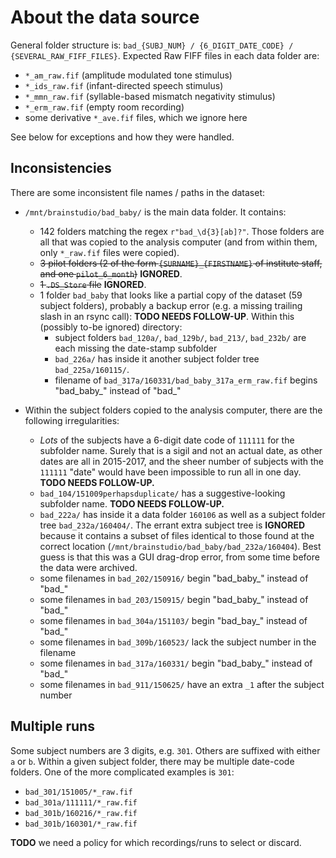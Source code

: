 # About the data source

General folder structure is: `bad_{SUBJ_NUM} / {6_DIGIT_DATE_CODE} / {SEVERAL_RAW_FIFF_FILES}`.
Expected Raw FIFF files in each data folder are:

- `*_am_raw.fif` (amplitude modulated tone stimulus)
- `*_ids_raw.fif` (infant-directed speech stimulus)
- `*_mmn_raw.fif` (syllable-based mismatch negativity stimulus)
- `*_erm_raw.fif` (empty room recording)
- some derivative `*_ave.fif` files, which we ignore here

See below for exceptions and how they were handled.

## Inconsistencies

There are some inconsistent file names / paths in the dataset:

- `/mnt/brainstudio/bad_baby/` is the main data folder. It contains:
    - 142 folders matching the regex `r"bad_\d{3}[ab]?"`. Those folders are all that was
      copied to the analysis computer (and from within them, only `*_raw.fif` files were
      copied).
    - ~~3 pilot folders (2 of the form `{SURNAME}_{FIRSTNAME}` of institute staff, and
      one `pilot_6_month`)~~ **IGNORED**.
    - ~~1 `.DS_Store` file~~ **IGNORED**.
    - 1 folder `bad_baby` that looks like a partial copy of the dataset (59 subject
      folders), probably a backup error (e.g. a missing trailing slash in an rsync
      call): **TODO NEEDS FOLLOW-UP**. Within this (possibly to-be ignored) directory:
        - subject folders `bad_120a/`, `bad_129b/`, `bad_213/`, `bad_232b/` are each missing the date-stamp subfolder
        - `bad_226a/` has inside it another subject folder tree `bad_225a/160115/`.
        - filename of `bad_317a/160331/bad_baby_317a_erm_raw.fif` begins "bad_baby_" instead of "bad_"

- Within the subject folders copied to the analysis computer, there are the following
  irregularities:
    - *Lots* of the subjects have a 6-digit date code of `111111` for the subfolder name.
      Surely that is a sigil and not an actual date, as other dates are all in
      2015-2017, and the sheer number of subjects with the `111111` "date" would have
      been impossible to run all in one day. **TODO NEEDS FOLLOW-UP.**
    - `bad_104/151009perhapsduplicate/` has a suggestive-looking subfolder name.
      **TODO NEEDS FOLLOW-UP.**
    - `bad_222a/` has inside it a data folder `160106` as well as a subject folder tree
      `bad_232a/160404/`. The errant extra subject tree is **IGNORED** because it
      contains a subset of files identical to those found at the correct location
      (`/mnt/brainstudio/bad_baby/bad_232a/160404`). Best guess is that this was a GUI
      drag-drop error, from some time before the data were archived.
    - some filenames in `bad_202/150916/` begin "bad_baby_" instead of "bad_"
    - some filenames in `bad_203/150915/` begin "bad_baby_" instead of "bad_"
    - some filenames in `bad_304a/151103/` begin "bad_bay_" instead of "bad_"
    - some filenames in `bad_309b/160523/` lack the subject number in the filename
    - some filenames in `bad_317a/160331/` begin "bad_baby_" instead of "bad_"
    - some filenames in `bad_911/150625/` have an extra `_1` after the subject number

## Multiple runs

Some subject numbers are 3 digits, e.g. `301`. Others are suffixed with either `a` or `b`.
Within a given subject folder, there may be multiple date-code folders. One of the more
complicated examples is `301`:

- `bad_301/151005/*_raw.fif`
- `bad_301a/111111/*_raw.fif`
- `bad_301b/160216/*_raw.fif`
- `bad_301b/160301/*_raw.fif`

**TODO** we need a policy for which recordings/runs to select or discard.
